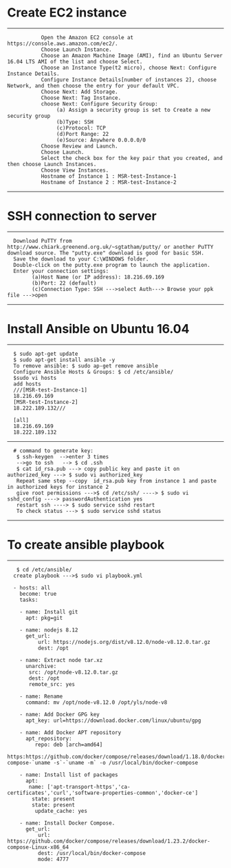 # Create EC2 instance #
----------------------------------------------------------------------------------------------
               Open the Amazon EC2 console at https://console.aws.amazon.com/ec2/.
               Choose Launch Instance.
               Choose an Amazon Machine Image (AMI), find an Ubuntu Server 16.04 LTS AMI of the list and choose Select.
               Choose an Instance Type(t2 micro), choose Next: Configure Instance Details.
               Configure Instance Details[number of instances 2], choose Network, and then choose the entry for your default VPC.
               Choose Next: Add Storage.
               Choose Next: Tag Instance.
               choose Next: Configure Security Group:
                    (a) Assign a security group is set to Create a new security group
                    (b)Type: SSH 
                    (c)Protocol: TCP
                    (d)Port Range: 22 
                    (e)Source: Anywhere 0.0.0.0/0 
               Choose Review and Launch.
               Choose Launch.
               Select the check box for the key pair that you created, and then choose Launch Instances.
               Choose View Instances.
               Hostname of Instance 1 : MSR-test-Instance-1
               Hostname of Instance 2 : MSR-test-Instance-2

---------------------------------------------------------------------------------------------------
# SSH connection to server #
---------------------------------------------------------------------------------------------------
      Download PuTTY from http://www.chiark.greenend.org.uk/~sgtatham/putty/ or another PuTTY download source. The "putty.exe" download is good for basic SSH.
      Save the download to your C:\WINDOWS folder.
      Double-click on the putty.exe program to launch the application.
      Enter your connection settings:
            (a)Host Name (or IP address): 18.216.69.169 
            (b)Port: 22 (default)
            (c)Connection Type: SSH --->select Auth---> Browse your ppk file --->open
      
---------------------------------------------------------------------------------------------------
# Install Ansible on Ubuntu 16.04 #
---------------------------------------------------------------------------------------------------
      $ sudo apt-get update
      $ sudo apt-get install ansible -y
      To remove ansible: $ sudo ap-get remove ansible
      Configure Ansible Hosts & Groups: $ cd /etc/ansible/
      $sudo vi hosts
      add hosts
      ///[MSR-test-Instance-1] 
      18.216.69.169
      [MSR-test-Instance-2]
      18.222.189.132///

      [all]
      18.216.69.169
      18.222.189.132
 
 -------------------------------------------------------------------------------------------------
      # command to generate key:
       $ ssh-keygen  -->enter 3 times 
       -->go to ssh   --> $ cd .ssh
       $ cat id_rsa.pub ---> copy public key and paste it on authorized_key ---> $ sudo vi authorized_key
       Repeat same step --copy  id_rsa.pub key from instance 1 and paste in authorized keys for instance 2
       give root permissions --->$ cd /etc/ssh/ ----> $ sudo vi sshd_config ----> passwordAuthentication yes
       restart ssh ----> $ sudo service sshd restart
       To check status ---> $ sudo service sshd status
 
 ---------------------------------------------------------------------------------------------------
# To create ansible playbook #
---------------------------------------------------------------------------------------------------
       $ cd /etc/ansible/ 
      create playbook --->$ sudo vi playbook.yml

      - hosts: all
        become: true
        tasks:

        - name: Install git
          apt: pkg=git

        - name: nodejs 8.12
          get_url:
              url: https://nodejs.org/dist/v8.12.0/node-v8.12.0.tar.gz
              dest: /opt

        - name: Extract node tar.xz
          unarchive:
           src: /opt/node-v8.12.0.tar.gz
           dest: /opt
           remote_src: yes

        - name: Rename
          command: mv /opt/node-v8.12.0 /opt/yls/node-v8

        - name: Add Docker GPG key
          apt_key: url=https://download.docker.com/linux/ubuntu/gpg

        - name: Add Docker APT repository
          apt_repository:
             repo: deb [arch=amd64] 
          https:https://github.com/docker/compose/releases/download/1.18.0/docker-compose-`uname -s`-`uname -m` -o /usr/local/bin/docker-compose

        - name: Install list of packages
          apt:
           name: ['apt-transport-https','ca-certificates','curl','software-properties-common','docker-ce']
            state: present
            state: present
             update_cache: yes

        - name: Install Docker Compose.
          get_url:
              url: https://github.com/docker/compose/releases/download/1.23.2/docker-compose-Linux-x86_64
              dest: /usr/local/bin/docker-compose
              mode: 4777
